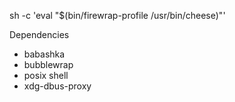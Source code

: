 

sh -c 'eval "$(bin/firewrap-profile /usr/bin/cheese)"'

Dependencies
- babashka
- bubblewrap
- posix shell
- xdg-dbus-proxy
